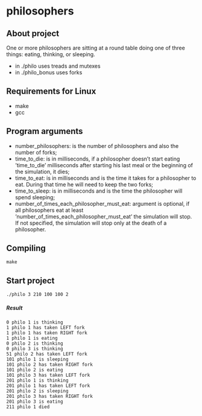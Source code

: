 # philosophers

## About project
One or more philosophers are sitting at a round table doing one of three things: eating, thinking, or sleeping.
- in ./philo uses treads and mutexes
- in ./philo_bonus uses forks

## Requirements for Linux
- make
- gcc

## Program arguments
* number_philosophers: is the number of philosophers and also the number of forks;
* time_to_die: is in milliseconds, if a philosopher doesn’t start eating ’time_to_die’ milliseconds after starting his last meal or the beginning of the simulation, it dies;
* time_to_eat: is in milliseconds and is the time it takes for a philosopher to eat. During that time he will need to keep the two forks;
* time_to_sleep: is in milliseconds and is the time the philosopher will spend sleeping;
* number_of_times_each_philosopher_must_eat: argument is optional, if all philosophers eat at least ’number_of_times_each_philosopher_must_eat’ the simulation will stop. If not specified, the simulation will stop only at the death of a philosopher.

## Compiling
```
make
```
## Start project
```
./philo 3 210 100 100 2
```
##### Result
```
0 philo 1 is thinking
1 philo 1 has taken LEFT fork
1 philo 1 has taken RIGHT fork
1 philo 1 is eating
0 philo 2 is thinking
0 philo 3 is thinking
51 philo 2 has taken LEFT fork
101 philo 1 is sleeping
101 philo 2 has taken RIGHT fork
101 philo 2 is eating
101 philo 3 has taken LEFT fork
201 philo 1 is thinking
201 philo 1 has taken LEFT fork
201 philo 2 is sleeping
201 philo 3 has taken RIGHT fork
201 philo 3 is eating
211 philo 1 died
```
